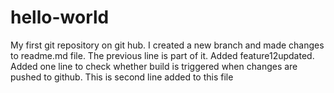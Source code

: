 # hello-world
My first git repository on git hub. I created a new branch and made changes to readme.md file. The previous line is part of it. Added feature12updated. Added one line to check whether build is triggered when changes are pushed to github. This is second line added to this file
